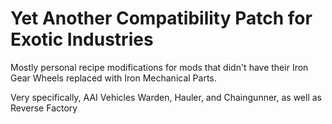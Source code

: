 # Yet Another Compatibility Patch for Exotic Industries
Mostly personal recipe modifications for mods that didn't have their Iron Gear Wheels replaced with Iron Mechanical Parts.

Very specifically, AAI Vehicles Warden, Hauler, and Chaingunner, as well as Reverse Factory
